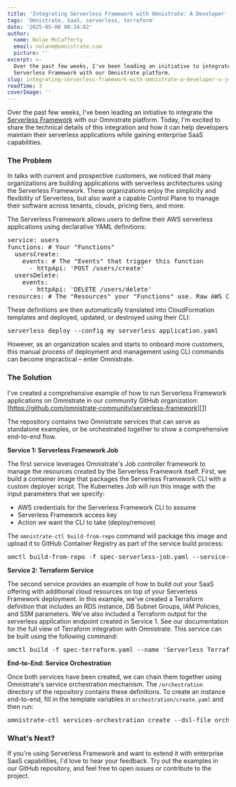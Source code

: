 ```yaml
---
title: 'Integrating Serverless Framework with Omnistrate: A Developer''s Journey'
tags: 'Omnistrate, SaaS, serverless, terraform'
date: '2025-05-08 00:34:02'
author:
  name: Nolan McCafferty
  email: nolanm@omnistrate.com
  picture: ''
excerpt: >-
  Over the past few weeks, I've been leading an initiative to integrate the
  Serverless Framework with our Omnistrate platform.
slug: integrating-serverless-framework-with-omnistrate-a-developer-s-journey
readTime: 3
coverImage: ''
---
```


Over the past few weeks, I've been leading an initiative to integrate the [Serverless Framework](https://www.serverless.com/) with our Omnistrate platform. Today, I'm excited to share the technical details of this integration and how it can help developers maintain their serverless applications while gaining enterprise SaaS capabilities.

<h3>The Problem</h3>

In talks with current and prospective customers, we noticed that many organizations are building applications with serverless architectures using the Serverless Framework. These organizations enjoy the simplicity and flexibility of Serverless, but also want a capable Control Plane to manage their software across tenants, clouds, pricing tiers, and more.

The Serverless Framework allows users to define their AWS serverless applications using declarative YAML definitions:

<pre>
service: users
functions: # Your "Functions"
  usersCreate:
    events: # The "Events" that trigger this function
      - httpApi: 'POST /users/create'
  usersDelete:
    events:
      - httpApi: 'DELETE /users/delete'
resources: # The "Resources" your "Functions" use. Raw AWS CloudFormation goes in here.
</pre>

These definitions are then automatically translated into CloudFormation templates and deployed, updated, or destroyed using their CLI:

<pre>
serverless deploy --config my_serverless_application.yaml
</pre>

However, as an organization scales and starts to onboard more customers, this manual process of deployment and management using CLI commands can become impractical – enter Omnistrate.

<h3>The Solution</h3>

I've created a comprehensive example of how to run Serverless Framework applications on Omnistrate in our community GitHub organization: [https://github.com/omnistrate-community/serverless-framework][1]

The repository contains two Omnistrate services that can serve as standalone examples, or be orchestrated together to show a comprehensive end-to-end flow.

<b>Service 1: Serverless Framework Job</b>

The first service leverages Omnistrate's Job controller framework to manage the resources created by the Serverless Framework itself. First, we build a container image that packages the Serverless Framework CLI with a custom deployer script. The Kubernetes Job will run this image with the input parameters that we specify:

- AWS credentials for the Serverless Framework CLI to assume
- Serverless Framework access key
- Action we want the CLI to take (deploy/remove)

The `omnistrate-ctl build-from-repo` command will package this image and upload it to GitHub Container Registry as part of the service build process:

<pre>
omctl build-from-repo -f spec-serverless-job.yaml --service-name 'Serverless Deployer'
</pre>

<b>Service 2: Terraform Service</b>

The second service provides an example of how to build out your SaaS offering with additional cloud resources on top of your Serverless Framework deployment. In this example, we've created a Terraform definition that includes an RDS instance, DB Subnet Groups, IAM Policies, and SSM parameters. We've also included a Terraform output for the serverless application endpoint created in Service 1. See our documentation for the full view of Terraform integration with Omnistrate.
This service can be built using the following command:

<pre>
omctl build -f spec-terraform.yaml --name 'Serverless Terraform' --release-as-preferred --spec-type ServicePlanSpec
</pre>

<b>End-to-End: Service Orchestration</b>

Once both services have been created, we can chain them together using Omnistrate's service orchestration mechanism. The `/orchestration` directory of the repository contains these definitions. To create an instance end-to-end, fill in the template variables in `orchestration/create.yaml` and then run:

<pre>
omnistrate-ctl services-orchestration create --dsl-file orchestration/create.yaml
</pre>

<h3>What's Next?</h3>
If you're using Serverless Framework and want to extend it with enterprise SaaS capabilities, I'd love to hear your feedback. Try out the examples in our GitHub repository, and feel free to open issues or contribute to the project.


  [1]: https://github.com/omnistrate-community/serverless-framework
